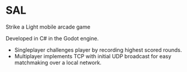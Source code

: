 # SAL
 Strike a Light mobile arcade game

Developed in C# in the Godot engine.

- Singleplayer challenges player by recording highest scored rounds.
- Multiplayer implements TCP with initial UDP broadcast for easy matchmaking over a local network.
